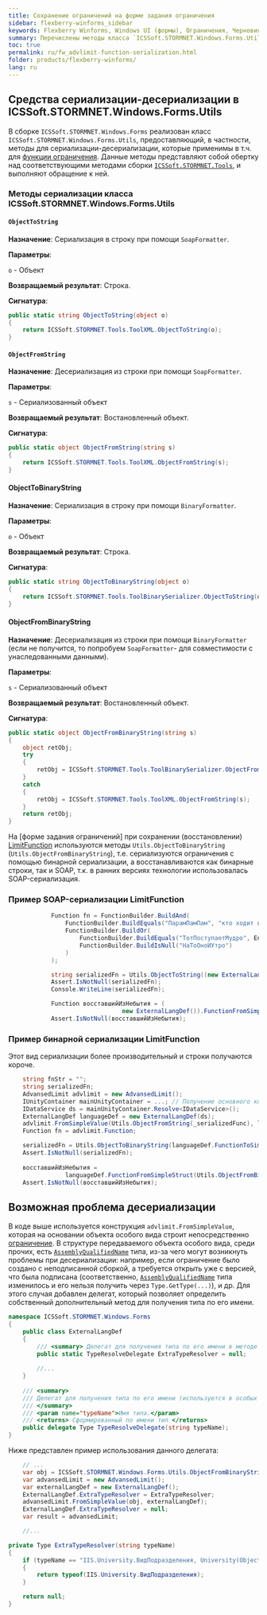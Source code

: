 ```yaml
---
title: Сохранение ограничений на форме задания ограничения 
sidebar: flexberry-winforms_sidebar
keywords: Flexberry Winforms, Windows UI (формы), Ограничения, Черновик статьи
summary: Перечислены методы класса `ICSSoft.STORMNET.Windows.Forms.Utils` для сериализации-десериализации; указано какие из них применяются для функции ограничения, приведены примеры; описана проблема десериализации ограничений при использовании  подписанных и неподписанных сборок, указан подход к решению
toc: true
permalink: ru/fw_advlimit-function-serialization.html
folder: products/flexberry-winforms/
lang: ru
---
```


## Средства сериализации-десериализации в ICSSoft.STORMNET.Windows.Forms.Utils

В сборке `ICSSoft.STORMNET.Windows.Forms` реализован класс `ICSSoft.STORMNET.Windows.Forms.Utils`, предоставляющий, в частности, методы для сериализации-десериализации, которые применимы в т.ч. для [функции ограничения](fo_limit-function.html). Данные методы представляют собой обертку над соответствующими методами сборки [`ICSSoft.STORMNET.Tools`](fo_ics-soft-stormnet-tools.html), и выполняют обращение к ней.

### Методы сериализации класса ICSSoft.STORMNET.Windows.Forms.Utils

#### `ObjectToString`

 __Назначение__:  Сериализация в строку при помощи `SoapFormatter`.

__Параметры__:

`o` - Объект

__Возвращаемый результат__: Строка.

__Сигнатура__:

```csharp
public static string ObjectToString(object o)
{
	return ICSSoft.STORMNET.Tools.ToolXML.ObjectToString(o);
}
```
 
#### `ObjectFromString`
 
 __Назначение__: Десериализация из строки при помощи `SoapFormatter`.

__Параметры__:

`s` - Сериализованный объект

__Возвращаемый результат__: Востановленный объект.

__Сигнатура__:

```csharp
public static object ObjectFromString(string s)
{
	return ICSSoft.STORMNET.Tools.ToolXML.ObjectFromString(s);
}
```

#### ObjectToBinaryString

 __Назначение__: Сериализация в строку при помощи `BinaryFormatter`.

__Параметры__:

`o` - Объект

__Возвращаемый результат__: Строка.

__Сигнатура__:

```csharp
public static string ObjectToBinaryString(object o)
{
    return ICSSoft.STORMNET.Tools.ToolBinarySerializer.ObjectToString(o);
}
```

#### ObjectFromBinaryString

 __Назначение__: Десериализация из строки при помощи `BinaryFormatter `(если не получится, то попробуем `SoapFormatter`- для совместимости с унаследованными данными).

__Параметры__:

`s` - Сериализованный объект

__Возвращаемый результат__: Востановленный объект.

__Сигнатура__:

```csharp
public static object ObjectFromBinaryString(string s)
{
    object retObj;
    try
    {
        retObj = ICSSoft.STORMNET.Tools.ToolBinarySerializer.ObjectFromString(s);
    }
    catch
    {
        retObj = ICSSoft.STORMNET.Tools.ToolXML.ObjectFromString(s);
    }
    return retObj;
}
```

На [форме задания ограничений] при сохранении (восстановлении) [LimitFunction](fw_limitation-editform.html) используются методы `Utils.ObjectToBinaryString` (`Utils.ObjectFromBinaryString`), т.е. сериализуются ограничения с помощью бинарной сериализации, а восстанавливаются как бинарные строки, так и SOAP, т.к. в ранних версиях технологии использовалась SOAP-сериализация.

### Пример SOAP-сериализации LimitFunction

```csharp
            Function fn = FunctionBuilder.BuildAnd(
                FunctionBuilder.BuildEquals("ПарамПамПам", "кто ходит в гости по утрам"),
                FunctionBuilder.BuildOr(
                    FunctionBuilder.BuildEquals("ТотПоступаетМудро", Environment.UserName),
                    FunctionBuilder.BuildIsNull("НаТоОноИУтро")
                )
            );             

            string serializedFn = Utils.ObjectToString((new ExternalLangDef()).FunctionToSimpleStruct(fn));
            Assert.IsNotNull(serializedFn);
            Console.WriteLine(serializedFn);

            Function восставшийИзНебытия = (
                                new ExternalLangDef()).FunctionFromSimpleStruct(Utils.ObjectFromString(serializedFn));
            Assert.IsNotNull(восставшийИзНебытия);
```

### Пример бинарной сериализации LimitFunction

Этот вид сериализации более производительный и строки получаются короче.

```csharp
    string fnStr = "";
    string serializedFn;
    AdvansedLimit advlimit = new AdvansedLimit();
    IUnityContainer mainUnityContainer = ...; // Получение основного контейнера для работы с Unity.
    IDataService ds = mainUnityContainer.Resolve<IDataService>();
    ExternalLangDef languageDef = new ExternalLangDef(ds);
    advlimit.FromSimpleValue(Utils.ObjectFromString(_serializedFunc), languageDef);
    Function fn = advlimit.Function;

    serializedFn = Utils.ObjectToBinaryString(languageDef.FunctionToSimpleStruct(fn));
    Assert.IsNotNull(serializedFn);
    
    восставшийИзНебытия =
                languageDef.FunctionFromSimpleStruct(Utils.ObjectFromBinaryString(serializedFn));        
    Assert.IsNotNull(восставшийИзНебытия);
```

## Возможная проблема десериализации

В коде выше используется конструкция `advlimit.FromSimpleValue`, которая на основании объекта особого вида строит непосредственно [ограничение](fo_limit-function.html). В структуре передаваемого объекта особого вида, среди прочих, есть [`AssemblyQualifiedName`](http://msdn.microsoft.com/ru-ru/library/system.type.assemblyqualifiedname.aspx) типа, из-за чего могут возникнуть проблемы при десериализации: например, если ограничение было создано с неподписанной сборкой, а требуется открыть уже с версией, что была подписана (соответственно, [`AssemblyQualifiedName`](http://msdn.microsoft.com/ru-ru/library/system.type.assemblyqualifiedname.aspx) типа изменилось и его нельзя получить через `Type.GetType(...)`), и др. Для этого случая добавлен делегат, который позволяет определить собственный дополнительный метод для получения типа по его имени.

```csharp
namespace ICSSoft.STORMNET.Windows.Forms
{
    public class ExternalLangDef
    {
        /// <summary> Делегат для получения типа по его имени в методе SimpleValueToDataObject </summary>
        public static TypeResolveDelegate ExtraTypeResolver = null;
		
		//...
	}
	
	/// <summary>
	/// Делегат для получения типа по его имени (используется в особых случаях, когда стандартные методы почему-то не помогают)
	/// </summary>
	/// <param name="typeName">Имя типа.</param>
	/// <returns> Сформированный по имени тип </returns>
	public delegate Type TypeResolveDelegate(string typeName);
}
```

Ниже представлен пример использования данного делегата:

```csharp
	// ...
	var obj = ICSSoft.STORMNET.Windows.Forms.Utils.ObjectFromBinaryString(data);
	var advansedLimit = new AdvansedLimit();
	var externalLangDef = new ExternalLangDef();
	ExternalLangDef.ExtraTypeResolver = ExtraTypeResolver;
	advansedLimit.FromSimpleValue(obj, externalLangDef);
	ExternalLangDef.ExtraTypeResolver = null;
	var result = advansedLimit;

	//...

private Type ExtraTypeResolver(string typeName)
{
	if (typeName == "IIS.University.ВидПодразделения, University(Objects), Version=1.0.0.1, Culture=neutral, PublicKeyToken=null")
	{
		return typeof(IIS.University.ВидПодразделения);
	}

	return null;
}
```
